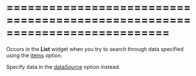 <!--**
/*-------------------------------------------
    Auto-generated file. Do not modify.
-------------------------------------------

**-->
===========================================================================
===========================================================================

<!--shortDescription-->
Occurs in the **List** widget when you try to search through data specified using the [items](/Documentation/ApiReference/UI_Widgets/dxList/Configuration/#items) option.

<!--/shortDescription-->

<!--fullDescription-->
Specify data in the [dataSource](/Documentation/ApiReference/UI_Widgets/dxList/Configuration/#dataSource) option instead.
<!--/fullDescription-->